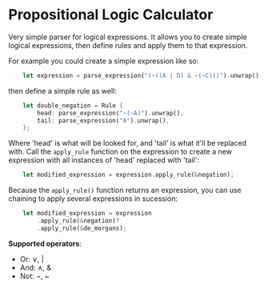 # Propositional Logic Calculator

Very simple parser for logical expressions. It allows you to create simple logical expressions,
then define rules and apply them to that expression.

For example you could create a simple expression like so:
```rust
    let expression = parse_expression("(~((A | D) & ~(~C)))").unwrap();
```
then define a simple rule as well:
```rust
    let double_negation = Rule {
        head: parse_expression("~(~A)").unwrap(),
        tail: parse_expression("A").unwrap(),
    };
```
Where 'head' is what will be looked for, and 'tail' is what it'll be replaced with. Call the 
`apply_rule` function on the expression to create a new expression with all instances of 'head'
replaced with 'tail':
```rust
    let modified_expression = expression.apply_rule(&negation);
```
Because the `apply_rule()` function returns an expression, you can use chaining to apply
several expressions in sucession:
```rust
    let modified_expression = expression
        .apply_rule(&negation)?
        .apply_rule(&de_morgans);
```

**Supported operators**:
- Or: ∨, |
- And: ∧, &
- Not: ¬, ~

